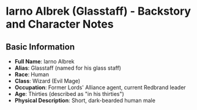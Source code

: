 # Iarno Albrek (Glasstaff) - Backstory and Character Notes

## Basic Information
- **Full Name**: Iarno Albrek
- **Alias**: Glasstaff (named for his glass staff)
- **Race**: Human
- **Class**: Wizard (Evil Mage)
- **Occupation**: Former Lords' Alliance agent, current Redbrand leader
- **Age**: Thirties (described as "in his thirties")
- **Physical Description**: Short, dark-bearded human male